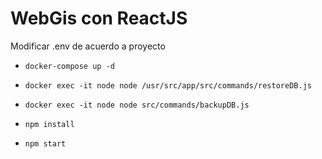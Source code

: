 # WebGis con ReactJS

Modificar .env de acuerdo a proyecto

- `docker-compose up -d`

- `docker exec -it node node /usr/src/app/src/commands/restoreDB.js`
- `docker exec -it node node src/commands/backupDB.js`

- `npm install`
- `npm start`
